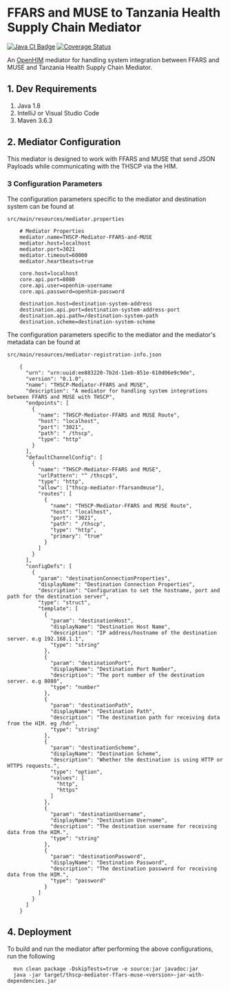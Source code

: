 # FFARS and MUSE to Tanzania Health Supply Chain Mediator


[![Java CI Badge](https://github.com/SoftmedTanzania/thscp-mediator-ffars-muse/workflows/Java%20CI%20with%20Maven/badge.svg)](https://github.com/SoftmedTanzania/thscp-mediator-ffars-muse/actions?query=workflow%3A%22Java+CI+with+Maven%22)
[![Coverage Status](https://coveralls.io/repos/github/SoftmedTanzania/thscp-mediator-ffars-muse/badge.svg?branch=development)](https://coveralls.io/github/SoftmedTanzania/thscp-mediator-ffars-muse?branch=development)

An [OpenHIM](http://openhim.org/) mediator for handling system integration between FFARS and MUSE and Tanzania Health Supply Chain Mediator.

## 1. Dev Requirements

1. Java 1.8
2. IntelliJ or Visual Studio Code
3. Maven 3.6.3

## 2. Mediator Configuration

This mediator is designed to work with FFARS and MUSE that send JSON Payloads while communicating with the THSCP via the HIM.

### 3 Configuration Parameters

The configuration parameters specific to the mediator and destination system can be found at

`src/main/resources/mediator.properties`

```
    # Mediator Properties
    mediator.name=THSCP-Mediator-FFARS-and-MUSE
    mediator.host=localhost
    mediator.port=3021
    mediator.timeout=60000
    mediator.heartbeats=true
    
    core.host=localhost
    core.api.port=8080
    core.api.user=openhim-username
    core.api.password=openhim-password
    
    destination.host=destination-system-address
    destination.api.port=destination-system-address-port
    destination.api.path=/destination-system-path
    destination.scheme=destination-system-scheme
```

The configuration parameters specific to the mediator and the mediator's metadata can be found at

`src/main/resources/mediator-registration-info.json`

```
    {
      "urn": "urn:uuid:ee883220-7b2d-11eb-851e-610d06e9c9de",
      "version": "0.1.0",
      "name": "THSCP-Mediator-FFARS and MUSE",
      "description": "A mediator for handling system integrations between FFARS and MUSE with THSCP",
      "endpoints": [
        {
          "name": "THSCP-Mediator-FFARS and MUSE Route",
          "host": "localhost",
          "port": "3021",
          "path": " /thscp",
          "type": "http"
        }
      ],
      "defaultChannelConfig": [
        {
          "name": "THSCP-Mediator-FFARS and MUSE",
          "urlPattern": "^ /thscp$",
          "type": "http",
          "allow": ["thscp-mediator-ffarsandmuse"],
          "routes": [
            {
              "name": "THSCP-Mediator-FFARS and MUSE Route",
              "host": "localhost",
              "port": "3021",
              "path": " /thscp",
              "type": "http",
              "primary": "true"
            }
          ]
        }
      ],
      "configDefs": [
        {
          "param": "destinationConnectionProperties",
          "displayName": "Destination Connection Properties",
          "description": "Configuration to set the hostname, port and path for the destination server",
          "type": "struct",
          "template": [
            {
              "param": "destinationHost",
              "displayName": "Destination Host Name",
              "description": "IP address/hostname of the destination server. e.g 192.168.1.1",
              "type": "string"
            },
            {
              "param": "destinationPort",
              "displayName": "Destination Port Number",
              "description": "The port number of the destination server. e.g 8080",
              "type": "number"
            },
            {
              "param": "destinationPath",
              "displayName": "Destination Path",
              "description": "The destination path for receiving data from the HIM. eg /hdr",
              "type": "string"
            },
            {
              "param": "destinationScheme",
              "displayName": "Destination Scheme",
              "description": "Whether the destination is using HTTP or HTTPS requests.",
              "type": "option",
              "values": [
                "http",
                "https"
              ]
            },
            {
              "param": "destinationUsername",
              "displayName": "Destination Username",
              "description": "The destination username for receiving data from the HIM.",
              "type": "string"
            },
            {
              "param": "destinationPassword",
              "displayName": "Destination Password",
              "description": "The destination password for receiving data from the HIM.",
              "type": "password"
            }
          ]
        }
      ]
    }
```

## 4. Deployment

To build and run the mediator after performing the above configurations, run the following

```
  mvn clean package -DskipTests=true -e source:jar javadoc:jar
  java -jar target/thscp-mediator-ffars-muse-<version>-jar-with-dependencies.jar
```
